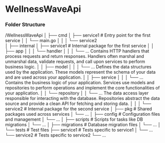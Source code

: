 # WellnessWaveApi

### Folder Structure
/WellnessWaveApi
│
├── cmd
│   ├── service1  # Entry point for the first service
│   │   └── main.go
│   │
│   └── service2  
│
├── internal
│   ├── service1  # Internal package for the first service
│   │   ├── app
│   │   │   └── handler
│   │   │       └── ...  Contains HTTP handlers that process requests and return responses. Handlers often marshal and unmarshal data, validate requests, and call upon services to perform business logic.
│   │   ├── model
│   │   │   └── ...  Defines the data structures used by the application. These models represent the schema of your data and are used across your application.
│   │   ├── service
│   │   │   └── ...  Contains the business logic of your application. Services use models and repositories to perform operations and implement the core functionalities of your application.
│   │   └── repository
│   │       └── ...  The data access layer responsible for interacting with the database. Repositories abstract the data source and provide a clean API for fetching and storing data.
│   │
│   └── service2  # Internal package for the second service
│
├── pkg  # Shared packages used across services
│   └── ...
│
├── config  # Configuration files and management
│   └── ...
│
├── scripts  # Scripts for tasks like DB migrations
│   └── ...
│
├── migrations  # Database migration files
│   └── ...
│
└── tests  # Test files
    ├── service1  # Tests specific to service1
    │   └── ...
    └── service2  # Tests specific to service2
        └── ...
